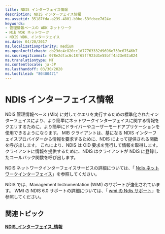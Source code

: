 ```yaml
---
title: NDIS インターフェイス情報
description: NDIS インターフェイス情報
ms.assetid: 35187fda-a239-4801-b0be-53fcbee7d24e
keywords:
- 管理情報ベースの WDK ネットワーク
- Mib WDK ネットワーク
- NDIS WDK、インターフェイス
ms.date: 04/20/2017
ms.localizationpriority: medium
ms.openlocfilehash: cb23de4c820cc1d77763332d9696e730c67546b7
ms.sourcegitcommit: 078e2dfac6c18f65ff923d1e55bff4a23e02a824
ms.translationtype: MT
ms.contentlocale: ja-JP
ms.lasthandoff: 03/30/2020
ms.locfileid: "80400471"
---
```

# <a name="ndis-interface-information"></a>NDIS インターフェイス情報





NDIS 管理情報ベース (Mib) に対してクエリを実行するための標準化されたインターフェイスにより、より簡単にネットワークインターフェイスに関する情報をクエリするために、より簡単にドライバーやユーザーモードアプリケーションを使用できるようになります。 MIB クライアントは、基になる NDIS インターフェイスプロバイダーから情報を要求するために、NDIS によって提供される関数を呼び出します。 これにより、NDIS は OID 要求を発行して情報を取得します。 クライアントに情報を提供するために、NDIS はクライアントが NDIS に登録したコールバック関数を呼び出します。

NDIS ネットワークインターフェイスサービスの詳細については、「 [Ndis ネットワークインターフェイス](https://docs.microsoft.com/windows-hardware/drivers/ddi/_netvista/)」を参照してください。

NDIS では、Management Instrumentation (WMI) のサポートが強化されています。 WMI の NDIS 6.0 サポートの詳細については、「 [wmi の Ndis サポート](ndis-support-for-wmi.md)」を参照してください。

## <a name="related-topics"></a>関連トピック


[**NDIS\_インターフェイス\_情報**](https://docs.microsoft.com/windows/desktop/api/ifdef/ns-ifdef-ndis_interface_information)

 

 






